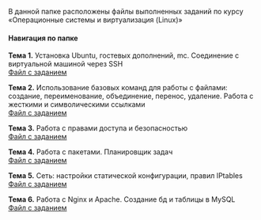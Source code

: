 В данной папке расположены файлы выполненных заданий по курсу «Операционные системы и виртуализация (Linux)»

#### Навигация по папке

**Тема 1.** Установка Ubuntu, гостевых дополнений, mc. Соединение с виртуальной машиной через SSH  
[Файл с заданием](./Task1.md)

**Тема 2.** Использование базовых команд для работы с файлами: создание, переименование, объединение, перенос, удаление. Работа с жесткими и символическими ссылками  
[Файл с заданием](./Task2.md)

**Тема 3.** Работа с правами доступа и безопасностью  
[Файл с заданием](./Task3.md)

**Тема 4.** Работа с пакетами. Планировщик задач  
[Файл с заданием](./Task4.md)

**Тема 5.**  Сеть: настройки статической конфигурации, правил IPtables
[Файл с заданием](./Task5.md)

**Тема 6.** Работа с Nginx и Apache. Создание бд и таблицы в MySQL  
[Файл с заданием](./Task6.md)